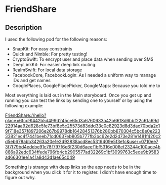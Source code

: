 # FriendShare

## Description

I used the following pod for the following reasons:

- SnapKit: For easy constraints
- Quick and Nimble: For pretty testing!
- CryptoSwift: To encrypt user and place data when sending over SMS
- DeepLinkKit: For easier deep link routing
- RealmSwift: For local data storage
- FacebookCore, FacebookLogin: As I needed a uniform way to manage IDs and get names
- GooglePlaces, GooglePlacePicker, GoogleMaps: Because you told me to

Most everything is laid out in the Main storyboard. Once you get up and running you can test the links by sending one to yourself or by using the following example:

[FriendShare://hello?place=6fcc9f442b5d499d245ce65d3a6760633a42b6618d6bbf22c61a69d22914aa92d628c5fe73bf8e5c25573d83ddd33c0c82923d8d3dac70bda2c19f718e357f897206e267b9978db16428451376b280bb870304c5bc8e0e22333821ec4f7441beeb71cd0637eb805b777fb3bc62e2d2d73e281e1481f420c2d5eb678abb34263a20e1e2d92838acd8ec5316409e5f3e1c&user=0710ee73f7f79bd4edebe91c78f797f6e6f230d6aeef1bf5316e008ef23244c100ace4b886a92edc634ffede796fb4cb2905577ad32269c1bf3099763c5ede9b9583ad66301ee1a41a8d43d1ae65c049](FriendShare://hello?place=6fcc9f442b5d499d245ce65d3a6760633a42b6618d6bbf22c61a69d22914aa92d628c5fe73bf8e5c25573d83ddd33c0c82923d8d3dac70bda2c19f718e357f897206e267b9978db16428451376b280bb870304c5bc8e0e22333821ec4f7441beeb71cd0637eb805b777fb3bc62e2d2d73e281e1481f420c2d5eb678abb34263a20e1e2d92838acd8ec5316409e5f3e1c&user=0710ee73f7f79bd4edebe91c78f797f6e6f230d6aeef1bf5316e008ef23244c100ace4b886a92edc634ffede796fb4cb2905577ad32269c1bf3099763c5ede9b9583ad66301ee1a41a8d43d1ae65c049)

Something is strange with deep links so the app needs to be in the background when you click it for it to register. I didn't have enough time to figure out why.


